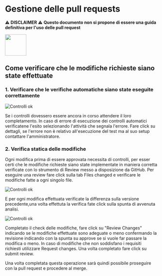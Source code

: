 # Gestione delle pull requests
:warning: **DISCLAIMER** :warning: **Questo documento non si propone di essere una guida definitiva per l'uso delle pull request**

<img src="https://github.com/TennersUnipd/developmentConfigurations/blob/master/GuideInterne/imgs/pullRequestExample.png" height="70">

## Come verificare che le modifiche richieste siano state effettuate

 ### 1. Verificare che le verifiche automatiche siano state eseguite correttamente


![Controlli ok](https://github.com/TennersUnipd/developmentConfigurations/blob/master/GuideInterne/imgs/checkOk.png)

Se i controlli dovessero essere ancora in corso attendere il loro completamento.
In caso di errore di esecuzione dei controlli automatici verificatene l'esito selezionando l'attività che segnala l'errore.
Fare click su dettagli, se l'errore non è relativo all'esecuzione del test ma al suo setup contattare l'amministratore.

### 2. Verifica statica delle modifiche
Ogni modifica prima di essere approvata necessita di controlli, per esser certi che le modifiche richieste siano state implementate in maniera corretta verificate con lo strumento di Review messo a disposizione da GitHub.
Per eseguire una review fare click sulla tab Files changed e verificare le modifiche fatte a ogni singolo file.

![Controlli ok](https://github.com/TennersUnipd/developmentConfigurations/blob/master/GuideInterne/imgs/filesChanged.png)

E per ogni modifica effettuata verificate la differenza sulla versione precedente,una volta effettuta la verifica fate click sulla spunta di avvenuta analisi.

![Controlli ok](https://github.com/TennersUnipd/developmentConfigurations/blob/master/GuideInterne/imgs/filediff.png)

Completato il check delle modifiche, fare click su "Review Changes" indicando se le modifiche effettuate sono adeguate o meno confermando la revisione indicando con la spunta su approve se si vuole far passare la modifica o meno.
In caso di modifiche che non soddisfano i requisiti richiesti utilizzare Request changes.
Una volta completato fare click su submit review.


Una volta completata questa operazione sarà quindi possibile proseguire con la pull request e procedere al merge.
